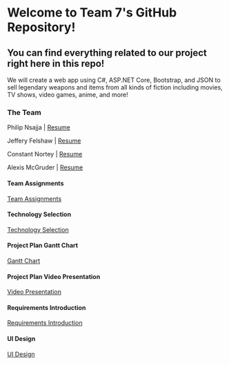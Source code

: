 # Welcome to Team 7's GitHub Repository!

## You can find everything related to our project right here in this repo!

We will create a web app using C#, ASP.NET Core, Bootstrap, and JSON to sell legendary weapons and items from all kinds of fiction including movies, TV shows, video games, anime, and more!

### The Team
Philip Nsajja | [Resume](ProjectPlanning/TeamResumes/PhilipNsajjaResume.md) 

Jeffery Felshaw | [Resume](ProjectPlanning/TeamResumes/JefferyFelshawResume.md)

Constant Nortey | [Resume](ProjectPlanning/TeamResumes/ConstantNorteyResume.md)

Alexis McGruder | [Resume](ProjectPlanning/TeamResumes/AlexisMcGruderResume.md)


#### Team Assignments
[Team Assignments](ProjectPlanning/TeamAssignments.md)

#### Technology Selection
[Technology Selection](ProjectPlanning/TechnologySelection.md)
 
#### Project Plan Gantt Chart
[Gantt Chart](https://adkisson-swe-f23.youtrack.cloud/gantt-charts/174-5)

#### Project Plan Video Presentation
[Video Presentation](Presentations/ProjectPlanPresentation.md)

#### Requirements Introduction 
[Requirements Introduction](Requirements/RequirementsIntroduction.md)

#### UI Design
[UI Design](UserInterface/UIFinal.md)


